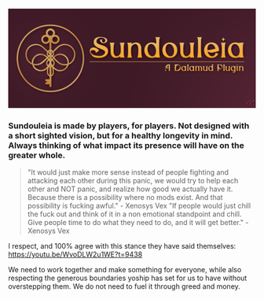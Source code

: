 ![Banner Image](https://raw.githubusercontent.com/Sundouleia/repo/main/Images/Banner.png)
### Sundouleia is made by players, for players. Not designed with a short sighted vision, but for a healthy longevity in mind. Always thinking of what impact its presence will have on the greater whole.

> "It would just make more sense instead of people fighting and attacking each other during this panic, we would try to help each other and NOT panic, and realize how good we actually have it. Because there is a possibility where no mods exist. And that possibility is fucking awful." - Xenosys Vex
> "If people would just chill the fuck out and think of it in a non emotional standpoint and chill. Give people time to do what they need to do, and it will get better." - Xenosys Vex

I respect, and 100% agree with this stance they have said themselves: https://youtu.be/WvoDLW2u1WE?t=9438

We need to work together and make something for everyone, while also respecting the generous boundaries yoship has set for us to have without overstepping them. We do not need to fuel it through greed and money.
